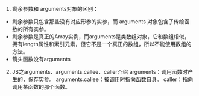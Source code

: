 

1. 剩余参数和 arguments对象的区别：
- 剩余参数只包含那些没有对应形参的实参，而 arguments 对象包含了传给函数的所有实参。
- 剩余参数是真正的Array实例，而arguments是类数组对象，它和数组相似，拥有length属性和索引元素，但它不是一个真正的数组，所以不能使用数组的方法。
- 箭头函数没有arguments


2. JS之arguments、arguments.callee、caller介绍
arguments：调用函数时产生的，保存实参。
arguments.callee：被调用时指向函数自身。
caller：指向调用某函数的那个函数。

